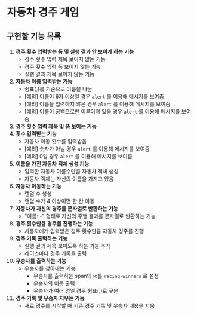 # 자동차 경주 게임

## 구현할 기능 목록

1. **경주 횟수 입력받는 폼 및 실행 결과 안 보이게 하는 기능**
   * 경주 횟수 입력 제목 보이지 않는 기능
   * 경주 횟수 입력 폼 보이지 않는 기능
   * 실행 결과 제목 보이지 않는 기능
2. **자동차 이름 입력받는 기능**
   - 쉼표(,)를 기준으로 이름을 나눔
   - [예외] 이름이 6자 이상일 경우 `alert` 를 이용해 메시지를 보여줌
   - [예외] 이름을 입력하지 않은 경우 `alert` 를 이용해 메시지를 보여줌
   - [예외] 이름이 공백으로만 이루어져 있을 경우 `alert` 를 이용해 메시지를 보여줌
3. **경주 횟수 입력 제목 및 폼 보이는 기능**
4. **횟수 입력받는 기능**
   * 자동차 이동 횟수를 입력받음
   * [예외] 숫자가 아닐 경우 `alert` 를 이용해 메시지를 보여줌
   * [예외] 0일 경우 `alert` 를 이용해 메시지를 보여줌
5. **이름을 가진 자동차 객체 생성 기능**
   * 입력한 자동차 이름수만큼 자동차 객체 생성
   * 자동차 객체는 자신의 이름을 가지고 있음
6. **자동차 이동하는 기능**
   * 랜덤 수 생성
   * 랜덤 수가 4 이상이면 한 칸 이동
7. **자동차가 자신의 경주를 문자열로 반환하는 기능**
   * "이름: -" 형태로 자신의 주행 결과를 문자열로 반환하는 기능 
8. **경주 횟수만큼 경주를 진행하는 기능**
   * 사용자에게 입력받은 경주 횟수만큼 자동차 경주를 진행
9. **경주 기록 출력하는 기능**
   * 실행 결과 제목 보이도록 하는 기능 추가
   * 레이스마다 경주 기록을 출력
10. **우승자를 출력하는 기능**
    * 우승자를 찾아내는 기능
       * 우승자를 출력하는 span의 id를 `racing-winners` 로 설정
       * 우승자의 이름 출력
       * 우승자가 여러 명일 경우 쉼표(,)로 구분
   11. **경주 기록 및 우승자 지우는 기능**
       * 새로 경주를 시작할 때 기존 경주 기록 및 우승자 내용을 지움
